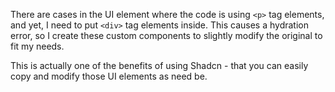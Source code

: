 There are cases in the UI element where the code is using `<p>` tag elements,
and yet, I need to put `<div>` tag elements inside. This causes a hydration error,
so I create these custom components to slightly modify the original to fit my needs.

This is actually one of the benefits of using Shadcn - that you can easily copy and
modify those UI elements as need be.
